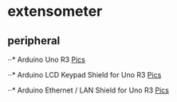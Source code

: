 # extensometer
## peripheral
⋅⋅* Arduino Uno R3 [Pics](https://ik.imagekit.io/bfrs/tr:w-500,h-500,pr-true,cm-pad_resize,bg-FFFFFF/image_himeshreddivari/data/Arduino-Uno-2-500x500.jpg)

⋅⋅* Arduino LCD Keypad Shield for Uno R3 [Pics](https://5.imimg.com/data5/AL/CS/MY-19287108/sunrobotics-lcd-keypad-shield-for-arduino-500x500.jpg)

⋅⋅* Arduino Ethernet / LAN Shield for Uno R3 [Pics](https://s2.bukalapak.com/img/2818642371/w-1000/Arduino_Ethernet_LAN_Shield_W5100_for_Uno_Mega_2560.jpg)


